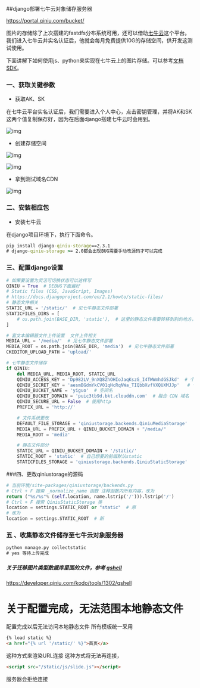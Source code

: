 ##django部署七牛云对象储存服务器

https://portal.qiniu.com/bucket/

图片的存储除了上次搭建的fastdfs分布系统可用，还可以借助[七牛云](https://www.qiniu.com/)这个平台。我们进入七牛云并实名认证后，他就会每月免费提供10G的存储空间，供开发这测试使用。

下面讲解下如何使用js、python来实现在七牛云上的图片存储。可以参考[文档SDK](https://developer.qiniu.com/kodo/sdk/1242/python)。

### 一、获取关键参数

- 获取AK、SK

在七牛云平台实名认证后，我们需要进入个人中心，点击密钥管理，并将AK和SK这两个值复制保存好，因为在后面django搭建七牛云时会用到。

![img](https://img-blog.csdnimg.cn/20190519110928992.JPG?x-oss-process=image/watermark,type_ZmFuZ3poZW5naGVpdGk,shadow_10,text_aHR0cHM6Ly9ibG9nLmNzZG4ubmV0L3d6eWFpd2w=,size_16,color_FFFFFF,t_70)

 

- 创建存储空间

![img](https://img-blog.csdnimg.cn/20190519111152532.JPG?x-oss-process=image/watermark,type_ZmFuZ3poZW5naGVpdGk,shadow_10,text_aHR0cHM6Ly9ibG9nLmNzZG4ubmV0L3d6eWFpd2w=,size_16,color_FFFFFF,t_70)

![img](https://img-blog.csdnimg.cn/20190519111216906.JPG?x-oss-process=image/watermark,type_ZmFuZ3poZW5naGVpdGk,shadow_10,text_aHR0cHM6Ly9ibG9nLmNzZG4ubmV0L3d6eWFpd2w=,size_16,color_FFFFFF,t_70)

- 拿到测试域名CDN

![img](https://img-blog.csdnimg.cn/20190519111254991.JPG?x-oss-process=image/watermark,type_ZmFuZ3poZW5naGVpdGk,shadow_10,text_aHR0cHM6Ly9ibG9nLmNzZG4ubmV0L3d6eWFpd2w=,size_16,color_FFFFFF,t_70)

### 二、安装相应包

- 安装七牛云

在django项目环境下，执行下面命令。

```cmd
pip install django-qiniu-storage==2.3.1
# django-qiniu-storage >= 2.0都会出现BUG需要手动改源码才可以完成
```

### 三、配置django设置

```python
# 如果要设置为灵活可切换状态可以这样写
QINIU = True  # DEBUG下面最好
# Static files (CSS, JavaScript, Images)
# https://docs.djangoproject.com/en/2.1/howto/static-files/
# 静态文件相关
STATIC_URL = '/static/'  # 见七牛静态文件部署
STATICFILES_DIRS = [
    # os.path.join(BASE_DIR, 'static'),  # 这里的静态文件需要转移到别的地方，最好自己的app下
]

# 富文本编辑器文件上传设置  文件上传相关
MEDIA_URL = '/media/'  # 见七牛静态文件部署
MEDIA_ROOT = os.path.join(BASE_DIR, 'media')  # 见七牛静态文件部署
CKEDITOR_UPLOAD_PATH = 'upload/'

# 七牛静态文件储存
if QINIU:
    del MEDIA_URL, MEDIA_ROOT, STATIC_URL
    QINIU_ACCESS_KEY = 'Dp982LV_9nXQ8ZhOHIoJaqKszG_I4TWWmhdGSJkd'  # 个人中心 > 密钥管理 > AK
    QINIU_SECRET_KEY = 'aesmBGdmYkCV01qHcRqNWa_TIQbbXvfVXQUXMJJp'   # 个人中心 > 密钥管理 > SK
    QINIU_BUCKET_NAME = 'yiguo'  # 空间名
    QINIU_BUCKET_DOMAIN = 'puic3tb9d.bkt.clouddn.com'  # 融合 CDN 域名
    QINIU_SECURE_URL = False  # 使用http
    PREFIX_URL = 'http://'

    # 文件系统更改
    DEFAULT_FILE_STORAGE = 'qiniustorage.backends.QiniuMediaStorage'
    MEDIA_URL = PREFIX_URL + QINIU_BUCKET_DOMAIN + "/media/"
    MEDIA_ROOT = 'media'

    # 静态文件部分
    STATIC_URL = QINIU_BUCKET_DOMAIN + '/static/'
    STATIC_ROOT = 'static'  # 自己想要的前缀默认static
    STATICFILES_STORAGE = 'qiniustorage.backends.QiniuStaticStorage'
```

###四、更改qiniustorage的源码

```python
# 当前环境/site-packages/qiniustorage/backends.py
# Ctrl + F 搜索 _normalize_name 函数 注释函数内所有内容，改为
return ("%s/%s"% (self.location, name.lstrip('/'))).lstrip('/')
# Ctrl + F 搜索 QiniuStaticStorage 类 
location = settings.STATIC_ROOT or "static"  # 原
# 改为
location = settings.STATIC_ROOT  # 新
```

### 五 、收集静态文件储存至七牛云对象服务器

```cmd
python manage.py collectstatic 
# yes 等待上传完成
```

##### **关于迁移**图片类型数据库里面的文件，参考 <a href="https://developer.qiniu.com/kodo/tools/1302/qshell">qshell</a>

https://developer.qiniu.com/kodo/tools/1302/qshell

# 关于配置完成，无法范围本地静态文件

配置完成以后无法访问本地静态文件
所有模板统一采用

```html
{% load static %}
<a href="{% url '/static/' %}">首页</a>
```

这种方式来渲染URL连接
这种方式将无法再连接，

```html
<script src="/static/js/slide.js"></script>
```

服务器会拒绝连接

